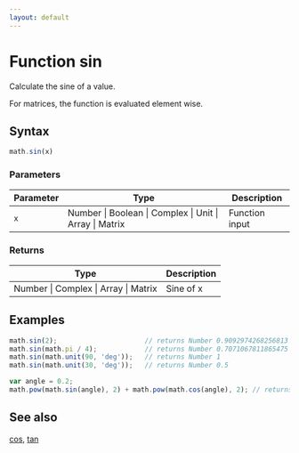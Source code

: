 ```yaml
---
layout: default
---
```


# Function sin

Calculate the sine of a value.

For matrices, the function is evaluated element wise.


## Syntax

```js
math.sin(x)
```

### Parameters

Parameter | Type | Description
--------- | ---- | -----------
`x` | Number &#124; Boolean &#124; Complex &#124; Unit &#124; Array &#124; Matrix | Function input

### Returns

Type | Description
---- | -----------
Number &#124; Complex &#124; Array &#124; Matrix | Sine of x


## Examples

```js
math.sin(2);                      // returns Number 0.9092974268256813
math.sin(math.pi / 4);            // returns Number 0.7071067811865475
math.sin(math.unit(90, 'deg'));   // returns Number 1
math.sin(math.unit(30, 'deg'));   // returns Number 0.5

var angle = 0.2;
math.pow(math.sin(angle), 2) + math.pow(math.cos(angle), 2); // returns Number ~1
```


## See also

[cos](cos.html),
[tan](tan.html)


<!-- Note: This file is automatically generated from source code comments. Changes made in this file will be overridden. -->
